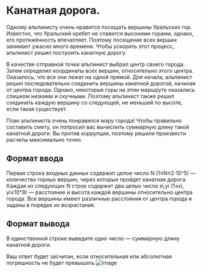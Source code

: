 # Канатная дорога.

Одному альпинисту очень нравится посещать вершины Уральских гор. Известно, что Уральский хребет не славится высокими горами, однако, его протяжённость впечатляет. Поэтому посещение всех вершин занимает ужасно много времени. Чтобы ускорить этот процесс, альпинист решил построить канатную дорогу.

В качестве отправной точки альпинист выбрал центр своего города. Затем определил координаты всех вершин, относительно этого центра. Оказалось, что все они лежат на одной прямой. Для начала, альпинист решил последовательно соединить вершины канатной дорогой, начиная от центра города. Однако, некоторые горы на этом маршруте оказались слишком низкими и скучными. Поэтому альпинист также решил соединить каждую вершину со следующей, не меньшей по высоте, если такая существует.

План альпиниста очень понравился мэру города! Чтобы правильно составить смету, он попросил вас вычислить суммарную длину такой канатной дороги. Вы против коррупции, поэтому решили произвести расчеты максимально точно.

## Формат ввода
Первая строка входных данных содержит целое число N (1≤N≤2⋅10^5) — количество горных вершин, через которые пройдет канатная дорога. Каждая из следующих N строк содержит два целых числа 
xi,yi​ (1≤xi, yi≤10^9) — расстояние и высота каждой вершины относительно центра города. Все вершины имеют различные расстояния от центра города и заданы в порядке их возрастания.

## Формат вывода
В единственной строке выведите одно число — суммарную длину канатной дороги.

Ваш ответ будет засчитан, если относительная или абсолютная погрешность не будет превышать
![image](https://user-images.githubusercontent.com/101212758/233194970-3e394b40-12d5-4056-b4f4-fee80cf5a045.png)
